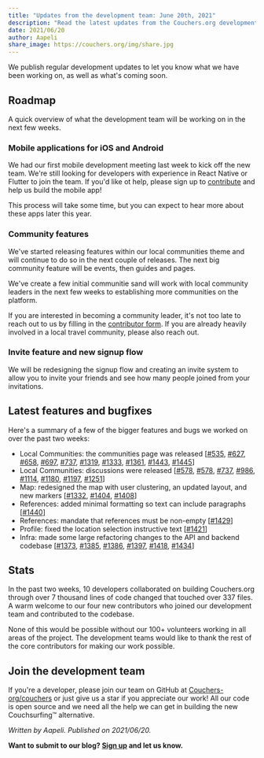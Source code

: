 ```yaml
---
title: "Updates from the development team: June 20th, 2021"
description: "Read the latest updates from the Couchers.org development team."
date: 2021/06/20
author: Aapeli
share_image: https://couchers.org/img/share.jpg
---
```


We publish regular development updates to let you know what we have been working on, as well as what's coming soon.

## Roadmap

A quick overview of what the development team will be working on in the next few weeks.

### Mobile applications for iOS and Android

We had our first mobile development meeting last week to kick off the new team. We're still looking for developers with experience in React Native or Flutter to join the team. If you'd like ot help, please sign up to [contribute](https://app.couchers.org/contribute) and help us build the mobile app!

This process will take some time, but you can expect to hear more about these apps later this year.

### Community features

We've started releasing features within our local communities theme and will continue to do so in the next couple of releases. The next big community feature will be events, then guides and pages.

We've create a few initial communitie sand will work with local community leaders in the next few weeks to establishing more communities on the platform.

If you are interested in becoming a community leader, it's not too late to reach out to us by filling in the [contributor form](https://app.couchers.org/contribute). If you are already heavily involved in a local travel community, please also reach out.

### Invite feature and new signup flow

We will be redesigning the signup flow and creating an invite system to allow you to invite your friends and see how many people joined from your invitations.

## Latest features and bugfixes

Here's a summary of a few of the bigger features and bugs we worked on over the past two weeks:

* Local Communities: the communities page was released [[#535](https://github.com/Couchers-org/couchers/pull/535), [#627](https://github.com/Couchers-org/couchers/pull/627), [#658](https://github.com/Couchers-org/couchers/pull/658), [#697](https://github.com/Couchers-org/couchers/pull/697), [#737](https://github.com/Couchers-org/couchers/pull/737), [#1319](https://github.com/Couchers-org/couchers/pull/1319), [#1333](https://github.com/Couchers-org/couchers/pull/1333), [#1361](https://github.com/Couchers-org/couchers/pull/1361), [#1443](https://github.com/Couchers-org/couchers/pull/1443), [#1445](https://github.com/Couchers-org/couchers/pull/1445)]
* Local Communities: discussions were released [[#578](https://github.com/Couchers-org/couchers/pull/578), [#578](https://github.com/Couchers-org/couchers/pull/578), [#737](https://github.com/Couchers-org/couchers/pull/737), [#986](https://github.com/Couchers-org/couchers/pull/986), [#1114](https://github.com/Couchers-org/couchers/pull/1114), [#1180](https://github.com/Couchers-org/couchers/pull/1180), [#1197](https://github.com/Couchers-org/couchers/pull/1197), [#1251](https://github.com/Couchers-org/couchers/pull/1251)]
* Map: redesigned the map with user clustering, an updated layout, and new markers [[#1332](https://github.com/Couchers-org/couchers/pull/1332), [#1404](https://github.com/Couchers-org/couchers/pull/1404), [#1408](https://github.com/Couchers-org/couchers/pull/1408)]
* References: added minimal formatting so text can include paragraphs [[#1440](https://github.com/Couchers-org/couchers/pull/1440)]
* References: mandate that references must be non-empty [[#1429](https://github.com/Couchers-org/couchers/pull/1429)]
* Profile: fixed the location selection instructive text [[#1421](https://github.com/Couchers-org/couchers/pull/1421)]
* Infra: made some large refactoring changes to the API and backend codebase [[#1373](https://github.com/Couchers-org/couchers/pull/1373), [#1385](https://github.com/Couchers-org/couchers/pull/1385), [#1386](https://github.com/Couchers-org/couchers/pull/1386), [#1397](https://github.com/Couchers-org/couchers/pull/1397), [#1418](https://github.com/Couchers-org/couchers/pull/1418), [#1434](https://github.com/Couchers-org/couchers/pull/1434)]

## Stats

In the past two weeks, 10 developers collaborated on building Couchers.org through over 7 thousand lines of code changed that touched over 337 files. A warm welcome to our four new contributors who joined our development team and contributed to the codebase.

None of this would be possible without our 100+ volunteers working in all areas of the project. The development teams would like to thank the rest of the core contributors for making our work possible.

## Join the development team

If you're a developer, please join our team on GitHub at [Couchers-org/couchers](https://github.com/couchers-org/couchers) or just give us a star if you appreciate our work! All our code is open source and we need all the help we can get in building the new Couchsurfing™ alternative.

*Written by Aapeli. Published on 2021/06/20.*

**Want to submit to our blog? [Sign up](/volunteer) and let us know.**
